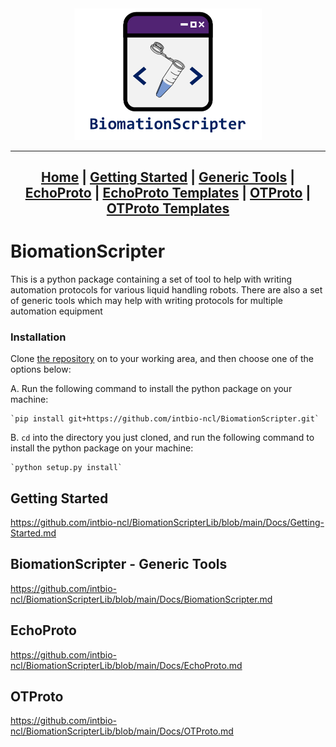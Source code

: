 <center>
<a href = "Docs/Home.md">
<img src="Resources/Logo - Full Name - White BG.png" alt = "BiomationScripter Logo" width = "300"/>
</a>

---
[Home](Docs/Home.md) |
[Getting Started](Docs/Getting-Started.md) |
[Generic Tools](Docs/BiomationScripter.md) |
[EchoProto](Docs/EchoProto.md) |
[EchoProto Templates](Docs/EchoProto_Templates.md) |
[OTProto](Docs/OTProto.md) |
[OTProto Templates](Docs/OTProto_Templates.md)
---
</center>

# BiomationScripter

This is a python package containing a set of tool to help with writing automation protocols for various liquid handling robots. There are also a set of generic tools which may help with writing protocols for multiple automation equipment

### Installation

Clone [the repository](https://github.com/intbio-ncl/BiomationScripter) on to your working area, and then choose one of the options below:

A. Run the following command to install the python package on your machine:

    `pip install git+https://github.com/intbio-ncl/BiomationScripter.git`

B. `cd` into the directory you just cloned, and run the following command to install the python package on your machine:

    `python setup.py install`

## Getting Started
https://github.com/intbio-ncl/BiomationScripterLib/blob/main/Docs/Getting-Started.md

## BiomationScripter - Generic Tools
https://github.com/intbio-ncl/BiomationScripterLib/blob/main/Docs/BiomationScripter.md

## EchoProto
https://github.com/intbio-ncl/BiomationScripterLib/blob/main/Docs/EchoProto.md

## OTProto
https://github.com/intbio-ncl/BiomationScripterLib/blob/main/Docs/OTProto.md
